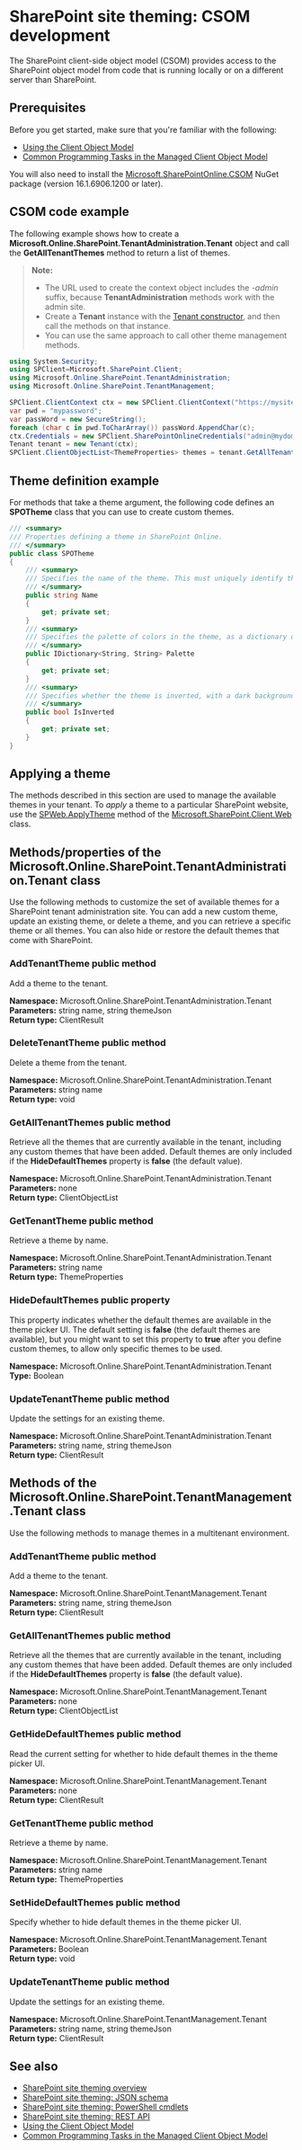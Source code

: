 # SharePoint site theming: CSOM development

The SharePoint client-side object model (CSOM) provides access to the SharePoint object model from code that is running locally or on a different server than SharePoint. 

## Prerequisites
Before you get started, make sure that you're familiar with the following:
- [Using the Client Object Model](https://msdn.microsoft.com/en-us/library/ff798388.aspx)
- [Common Programming Tasks in the Managed Client Object Model](https://msdn.microsoft.com/en-us/library/ee537013.aspx)

You will also need to install the [Microsoft.SharePointOnline.CSOM](https://www.nuget.org/packages/Microsoft.SharePointOnline.CSOM/) NuGet package (version 16.1.6906.1200 or later).

## CSOM code example

The following example shows how to create a __Microsoft.Online.SharePoint.TenantAdministration.Tenant__ object and call the __GetAllTenantThemes__ method to return a list of themes. 

>**Note:**
>* The URL used to create the context object includes the _-admin_ suffix, because **TenantAdministration** methods work with the admin site.
>* Create a __Tenant__ instance with the [Tenant constructor](https://msdn.microsoft.com/en-us/library/dn174852.aspx), and then call the methods on that instance.
>* You can use the same approach to call other theme management methods.

```C#
using System.Security;
using SPClient=Microsoft.SharePoint.Client;
using Microsoft.Online.SharePoint.TenantAdministration;
using Microsoft.Online.SharePoint.TenantManagement;

SPClient.ClientContext ctx = new SPClient.ClientContext("https://mysite-admin.sharepoint.com/");
var pwd = "mypassword";
var passWord = new SecureString();
foreach (char c in pwd.ToCharArray()) passWord.AppendChar(c);
ctx.Credentials = new SPClient.SharePointOnlineCredentials("admin@mydomain.com", passWord);
Tenant tenant = new Tenant(ctx);
SPClient.ClientObjectList<ThemeProperties> themes = tenant.GetAllTenantThemes();
```

## Theme definition example

For methods that take a theme argument, the following code defines an __SPOTheme__ class that you can use to create custom themes.

```C#
/// <summary> 
/// Properties defining a theme in SharePoint Online. 
/// </summary> 
public class SPOTheme 
{ 
    /// <summary> 
    /// Specifies the name of the theme. This must uniquely identify the theme. 
    /// </summary> 
    public string Name 
    { 
        get; private set; 
    } 
    /// <summary> 
    /// Specifies the palette of colors in the theme, as a dictionary of theme slot values. 
    /// </summary> 
    public IDictionary<String, String> Palette 
    { 
        get; private set; 
    } 
    /// <summary> 
    /// Specifies whether the theme is inverted, with a dark background and a light foreground. 
    /// </summary> 
    public bool IsInverted 
    { 
        get; private set; 
    } 
} 
```

## Applying a theme

The methods described in this section are used to manage the available themes in your tenant. To _apply_ a theme to a particular SharePoint website, use the [SPWeb.ApplyTheme](https://msdn.microsoft.com/en-us/library/office/jj251358.aspx) method of the [Microsoft.SharePoint.Client.Web](https://msdn.microsoft.com/en-us/library/office/microsoft.sharepoint.client.web.aspx) class.

## Methods/properties of the Microsoft.Online.SharePoint.TenantAdministration.Tenant class

Use the following methods to customize the set of available themes for a SharePoint tenant administration site. You can add a new custom theme, update an existing theme, or delete a theme, and you can retrieve a specific theme or all themes. You can also hide or restore the default themes that come with SharePoint.

### AddTenantTheme public method
Add a theme to the tenant.

__Namespace:__ Microsoft.Online.SharePoint.TenantAdministration.Tenant<br/>
__Parameters:__ string name, string themeJson<br/>
__Return type:__ ClientResult<bool>

### DeleteTenantTheme public method
Delete a theme from the tenant.

__Namespace:__ Microsoft.Online.SharePoint.TenantAdministration.Tenant<br/>
__Parameters:__ string name<br/>
__Return type:__ void

### GetAllTenantThemes public method
Retrieve all the themes that are currently available in the tenant, including any custom themes that have been added. Default themes are only included if the __HideDefaultThemes__ property is __false__ (the default value).

__Namespace:__ Microsoft.Online.SharePoint.TenantAdministration.Tenant<br/>
__Parameters:__ none<br/>
__Return type:__ ClientObjectList<ThemeProperties>

### GetTenantTheme public method
Retrieve a theme by name.

__Namespace:__ Microsoft.Online.SharePoint.TenantAdministration.Tenant<br/>
__Parameters:__ string name<br/>
__Return type:__ ThemeProperties

### HideDefaultThemes public property
This property indicates whether the default themes are available in the theme picker UI. The default setting is __false__ (the default themes are available), but you might want to set this property to __true__ after you define custom themes, to allow only specific themes to be used.

__Namespace:__ Microsoft.Online.SharePoint.TenantAdministration.Tenant<br/>
__Type:__ Boolean

### UpdateTenantTheme public method
Update the settings for an existing theme.

__Namespace:__ Microsoft.Online.SharePoint.TenantAdministration.Tenant<br/>
__Parameters:__ string name, string themeJson<br/>
__Return type:__ ClientResult<bool>

## Methods of the Microsoft.Online.SharePoint.TenantManagement.Tenant class

Use the following methods to manage themes in a multitenant environment.

### AddTenantTheme public method
Add a theme to the tenant.

__Namespace:__ Microsoft.Online.SharePoint.TenantManagement.Tenant<br/>
__Parameters:__ string name, string themeJson<br/>
__Return type:__ ClientResult<bool>

### GetAllTenantThemes public method
Retrieve all the themes that are currently available in the tenant, including any custom themes that have been added. Default themes are only included if the __HideDefaultThemes__ property is __false__ (the default value).

__Namespace:__ Microsoft.Online.SharePoint.TenantManagement.Tenant<br/>
__Parameters:__ none<br/>
__Return type:__ ClientObjectList<ThemeProperties>

### GetHideDefaultThemes public method
Read the current setting for whether to hide default themes in the theme picker UI.

__Namespace:__ Microsoft.Online.SharePoint.TenantManagement.Tenant<br/>
__Parameters:__ none<br/>
__Return type:__ ClientResult<bool>

### GetTenantTheme public method
Retrieve a theme by name.

__Namespace:__ Microsoft.Online.SharePoint.TenantManagement.Tenant<br/>
__Parameters:__ string name<br/>
__Return type:__ ThemeProperties

### SetHideDefaultThemes public method
Specify whether to hide default themes in the theme picker UI.

__Namespace:__ Microsoft.Online.SharePoint.TenantManagement.Tenant<br/>
__Parameters:__ Boolean<br/>
__Return type:__ void

### UpdateTenantTheme public method
Update the settings for an existing theme.

__Namespace:__ Microsoft.Online.SharePoint.TenantManagement.Tenant<br/>
__Parameters:__ string name, string themeJson<br/>
__Return type:__ ClientResult<bool>

## See also

* [SharePoint site theming overview](sharepoint-site-theming-overview.md)
* [SharePoint site theming: JSON schema](sharepoint-site-theming-json-schema.md)
* [SharePoint site theming: PowerShell cmdlets](sharepoint-site-theming-powershell.md)
* [SharePoint site theming: REST API](sharepoint-site-theming-rest-api.md)
* [Using the Client Object Model](https://msdn.microsoft.com/en-us/library/ff798388.aspx)
* [Common Programming Tasks in the Managed Client Object Model](https://msdn.microsoft.com/en-us/library/ee537013.aspx)
